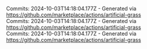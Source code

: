 Commits: 2024-10-03T14:18:04.177Z - Generated via https://github.com/marketplace/actions/artificial-grass
<br>
Commits: 2024-10-03T14:18:04.177Z - Generated via https://github.com/marketplace/actions/artificial-grass
<br>
Commits: 2024-10-03T14:18:04.177Z - Generated via https://github.com/marketplace/actions/artificial-grass
<br>
